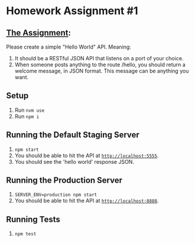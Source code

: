 # Homework Assignment #1

## [The Assignment](https://pirple.thinkific.com/courses/take/the-nodejs-master-class/texts/4342320-homework-assignment-1):

Please create a simple "Hello World" API. Meaning:

1. It should be a RESTful JSON API that listens on a port of your choice.
2. When someone posts anything to the route /hello, you should return a welcome message, in JSON format. This message can be anything you want.

## Setup
1. Run `nvm use`
1. Run `npm i`

## Running the Default Staging Server
1. `npm start`
1. You should be able to hit the API at [`http://localhost:5555`](http://localhost:5555).
1. You should see the 'hello world' response JSON.

## Running the Production Server
1. `SERVER_ENV=production npm start`
1. You should be able to hit the API at [`http://localhost:8888`](http://localhost:8888).

## Running Tests
1. `npm test`
